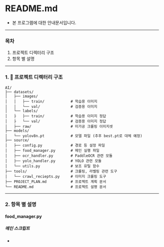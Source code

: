 # README.md
- 본 프로그램에 대한 안내문서입니다.
---
### 목차
 1. 프로젝트 디렉터리 구조
 2. 항목 별 설명
---
### 1. 📁 프로젝트 디렉터리 구조
```text
AI/
├── datasets/
│   ├── images/
│   │   ├── train/            # 학습용 이미지
│   │   └── val/              # 검증용 이미지
│   └── labels/
│   ├   ├── train/            # 학습용 이미지 정답
│   ├   └── val/              # 검증용 이미지 정답
│   ├── raw/                  # 미가공 크롤링 이미지셋
├── models/
│   └── yolov8n.pt            # 모델 파일 (추후 best.pt로 대체 예정)
├── source/
│   ├── config.py             # 경로 등 설정 파일
│   ├── food_manager.py       # 메인 실행 파일
│   ├── ocr_handler.py        # PaddleOCR 관련 모듈
│   ├── yolo_handler.py       # YOLO 관련 모듈
│   └── utils.py              # 보조 유틸 함수
├── tools/                    # 크롤링, 라벨링 관련 도구
│   └── crawl_reciepts.py     # 이미지 크롤링 도구
├── PROJECT_PLAN.md           # 프로젝트 계획 문서
└── README.md                 # 프로젝트 설명 문서
```
---
### 2. 항목 별 설명
#### food_manager.py
##### 메인 스크립트
 - 